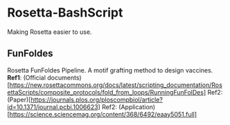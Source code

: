 # Rosetta-BashScript
Making Rosetta easier to use.

FunFoldes
---
Rosetta FunFoldes Pipeline. A motif grafting method to design vaccines.
**Ref1**: (Official documents)[https://new.rosettacommons.org/docs/latest/scripting_documentation/RosettaScripts/composite_protocols/fold_from_loops/RunningFunFolDes]
Ref2: (Paper)[https://journals.plos.org/ploscompbiol/article?id=10.1371/journal.pcbi.1006623]
Ref2: (Application)[https://science.sciencemag.org/content/368/6492/eaay5051.full]

